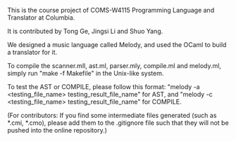 This is the course project of COMS-W4115 Programming Language and Translator at Columbia.

It is contributed by Tong Ge, Jingsi Li and Shuo Yang.

We designed a music language called Melody, and used the OCaml to build a translator for it.

To compile the scanner.mll, ast.ml, parser.mly, compile.ml and melody.ml, simply run "make -f Makefile" in the Unix-like system.

To test the AST or COMPILE, please follow this format: "melody -a \<testing_file_name\> testing_result_file_name" for AST, and "melody -c \<testing_file_name\> testing_result_file_name" for COMPILE.

(For contributors: If you find some intermediate files generated (such as *.cmi, *.cmo), please add them to the .gitignore file such that they will not be pushed into the online repository.)

